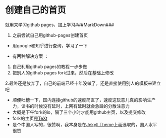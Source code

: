 创建自己的首页
====

就用来学习github pages，加上学习###MarkDown### 
1. 之前尝试自己用github-pages创建首页 
 + 用google和知乎进行查询，学习了一下
 - 有两种解决方案 ：  
 1. 自己利用github pages的教程一步步做  
 2. 把别人的github pages fork过来，然后在基础上修改  

2.最终还是放弃了，自己的前端已经十年没做了，还是直接使用别人的模板来建立吧   
- 顺便吐槽一下，国内连接github的速度简直了，速度这玩意儿真的影响生产力，读书的时候没有延时，上网有延时就会急躁的分散注意力  
- 大概是下午fork的io，隔了三个小时才能用github主页，以及提交修改  
- fork的主页是[TeXt](https://tianqi.name/jekyll-TeXt-theme/)  
- 是个中国人写的，很赞啊，我本身是在[Jekyll Theme](http://jekyllthemes.org/)上面选取的，国人水平很赞  
